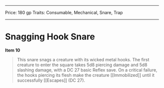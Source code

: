 
---
Price: 180 gp
Traits: Consumable, Mechanical, Snare, Trap

---

# Snagging Hook Snare

**Item 10**

> This snare snags a creature with its wicked metal hooks. The first creature to enter the square takes 5d8 piercing damage and 5d8 slashing damage, with a DC 27 basic Reflex save. On a critical failure, the hooks piercing its flesh make the creature [[Immobilized]] until it successfully [[Escapes]] (DC 27).
